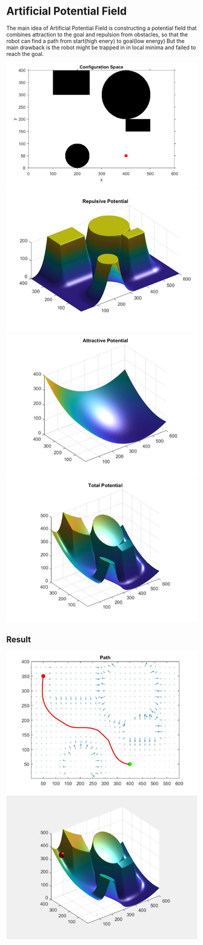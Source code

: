 # Artificial Potential Field
The main idea of Artificial Potential Field is constructing a potential field that combines attraction to the goal and repulsion from obstacles, so that the robot can find a path from start(high enery) to goal(low energy) But the main drawback is the robot might be trapped in in local minima and failed to reach the goal.

<img src="cspace.jpg">
<img src="repulsive.jpg" height="30%">
<img src="attractive.jpg" height="30%">
<img src="total.jpg" height="30%">

## Result
<img src="path.jpg">
<img src="potential_field.png">

